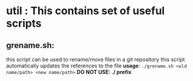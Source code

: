 util : This contains set of useful scripts
===
grename.sh:
---
this script can be used to rename/move files in a git repository
this script automatically updates the references to the file
**usage**: ```./grename.sh <old name/path> <new name/path>```
**DO NOT USE: ./ prefix**
